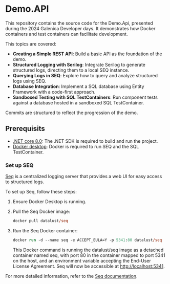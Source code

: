 # Demo.API
This repository contains the source code for the Demo.Api, presented during the 2024 Galenica Developer days. It demonstrates how Docker containers and test containers can facilitate development.

This topics are covered:
- **Creating a Simple REST API**: Build a basic API as the foundation of the demo.
- **Structured Logging with Serilog**: Integrate Serilog to generate structured logs, directing them to a local SEQ instance.
- **Querying Logs in SEQ**: Explore how to query and analyze structured logs using SEQ.
- **Database Integration**: Implement a SQL database using Entity Framework with a code-first approach.
- **Sandboxed Testing with SQL TestContainers**: Run component tests against a database hosted in a sandboxed SQL TestContainer.

Commits are structured to reflect the progression of the demo.

## Prerequisits
- [.NET core 8.0](https://dotnet.microsoft.com/download/dotnet/8.0): The .NET SDK is required to build and run the project.
- [Docker desktop](https://www.docker.com/products/docker-desktop): Docker is required to run SEQ and the SQL TestContainer.

### Set up SEQ
[Seq](https://datalust.co/seq) is a centralized logging server that provides a web UI for easy access to structured logs.

To set up Seq, follow these steps:

1. Ensure Docker Desktop is running.

1. Pull the Seq Docker image:
    ```ps
    docker pull datalust/seq
    ```

1. Run the Seq Docker container:
    ```ps
    docker run -d --name seq -e ACCEPT_EULA=Y -p 5341:80 datalust/seq
    ```
    This Docker command is running the datalust/seq image as a detached container named seq, with port 80 in the container mapped to port 5341 on the host, and an environment variable accepting the End-User License Agreement.
   Seq will now be accessible at [http://localhost:5341](http://localhost:5341).

For more detailed information, refer to the [Seq documentation](https://docs.datalust.co/docs/getting-started-with-docker).